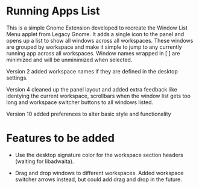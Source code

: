 Running Apps List
=================

This is a simple Gnome Extension developed to recreate the Window List Menu applet from Legacy Gnome. It adds a single icon to the panel and opens up a list to show all windows across all workspaces. These windows are grouped by workspace and make it simple to jump to any currently running app across all workspaces. Window names wrapped in [ ] are minimized and will be unminimized when selected.

Version 2 added workspace names if they are defined in the desktop settings.

Version 4 cleaned up the panel layout and added extra feedback like identying the current workspace, scrollbars when the window list gets too long and workspace switcher buttons to all windows listed.

Version 10 added preferences to alter basic style and functionality

Features to be added
====================

* Use the desktop signature color for the workspace section headers (waiting for libadwaita).

* Drag and drop windows to different workspaces. Added workspace switcher arrows instead, but could add drag and drop in the future.



